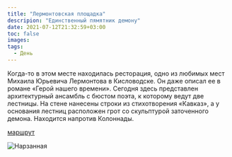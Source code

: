 ```yaml
---
title: "Лермонтовская площадка"
descripion: "Единственный пямятник демону"
date: 2021-07-12T21:32:59+03:00
toc: false
images:
tags:
  - День
---
```


Когда-то в этом месте находилась ресторация, одно из любимых мест Михаила Юрьевича Лермонтова в Кисловодске. Он даже описал ее в романе &laquo;Герой нашего времени&raquo;. Сегодня здесь представлен архитектурный ансамбль с бюстом поэта, к которому ведут две лестницы. На стене нанесены строки из стихотворения &laquo;Кавказ&raquo;, а у основания лестниц расположен грот со скульптурой заточенного демона. Находится напротив Колоннады.

  [маршрут](https://goo.gl/maps/V7MLzwVLU6zS32698)

  ![Нарзанная](/img/lermontovskaya-ploschadka-700x477.jpg)

